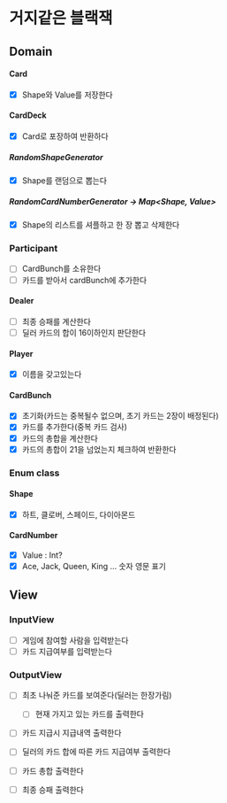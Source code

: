 # 거지같은 블랙잭

## Domain
#### Card
- [X] Shape와 Value를 저장한다

#### CardDeck 
  - [x] Card로 포장하여 반환하다
  ##### RandomShapeGenerator
  - [x] Shape를 랜덤으로 뽑는다
  ##### RandomCardNumberGenerator -> Map<Shape, Value>
  - [x] Shape의 리스트를 셔플하고 한 장 뽑고 삭제한다
 

### Participant
- [ ] CardBunch를 소유한다
- [ ] 카드를 받아서 cardBunch에 추가한다

#### Dealer
- [ ] 최종 승패를 계산한다
- [ ] 딜러 카드의 합이 16이하인지 판단한다

#### Player
- [x] 이름을 갖고있는다

#### CardBunch
- [x] 초기화(카드는 중복될수 없으며, 초기 카드는 2장이 배정된다) 
- [x] 카드를 추가한다(중복 카드 검사)
- [x] 카드의 총합을 계산한다
- [x] 카드의 총합이 21을 넘었는지 체크하여 반환한다

### Enum class
#### Shape
- [x] 하트, 클로버, 스페이드, 다이아몬드
#### CardNumber
- [x] Value : Int?
- [x] Ace, Jack, Queen, King ... 숫자 영문 표기

## View
### InputView
- [ ] 게임에 참여할 사람을 입력받는다
- [ ] 카드 지급여부를 입력받는다
    
### OutputView
- [ ] 최초 나눠준 카드를 보여준다(딜러는 한장가림)
  - [ ] 현재 가지고 있는 카드를 출력한다

- [ ] 카드 지급시 지급내역 출력한다
  
- [ ] 딜러의 카드 합에 따른 카드 지급여부 출력한다

- [ ] 카드 총합 출력한다

- [ ] 최종 승패 출력한다


